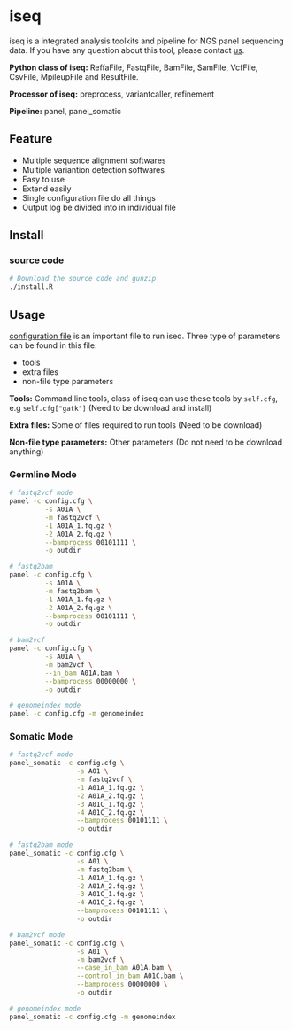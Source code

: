 # iseq

iseq is a integrated analysis toolkits and pipeline for NGS panel sequencing data. If you have any question about this tool, please contact [us](lee_jianfeng@sjtu.edu.cn).

**Python class of iseq:** ReffaFile, FastqFile, BamFile, SamFile, VcfFile, CsvFile, MpileupFile and ResultFile.

**Processor of iseq:** preprocess, variantcaller, refinement

**Pipeline:** panel, panel_somatic

## Feature

- Multiple sequence alignment softwares
- Multiple variantion detection softwares
- Easy to use
- Extend easily
- Single configuration file do all things
- Output log be divided into in individual file

## Install

### source code

```bash
# Download the source code and gunzip
./install.R
```

## Usage

[configuration file](https://github.com/JhuangLab/iseq/blob/master/data/config.cfg) is an important file to run iseq. Three type of parameters can be found in this file:

- tools
- extra files
- non-file type parameters

**Tools:** Command line tools, class of iseq can use these tools by `self.cfg`, e.g `self.cfg["gatk"]` (Need to be download and install)

**Extra files:** Some of files required to run tools (Need to be download)

**Non-file type parameters:** Other parameters (Do not need to be download anything)

### Germline Mode

```bash
# fastq2vcf mode
panel -c config.cfg \
         -s A01A \
         -m fastq2vcf \
         -1 A01A_1.fq.gz \
         -2 A01A_2.fq.gz \
         --bamprocess 00101111 \
         -o outdir

# fastq2bam
panel -c config.cfg \
         -s A01A \
         -m fastq2bam \
         -1 A01A_1.fq.gz \
         -2 A01A_2.fq.gz \
         --bamprocess 00101111 \
         -o outdir

# bam2vcf
panel -c config.cfg \
         -s A01A \
         -m bam2vcf \
         --in_bam A01A.bam \
         --bamprocess 00000000 \
         -o outdir

# genomeindex mode
panel -c config.cfg -m genomeindex
```

### Somatic Mode

```bash
# fastq2vcf mode
panel_somatic -c config.cfg \
                 -s A01 \
                 -m fastq2vcf \
                 -1 A01A_1.fq.gz \
                 -2 A01A_2.fq.gz \
                 -3 A01C_1.fq.gz \
                 -4 A01C_2.fq.gz \
                 --bamprocess 00101111 \
                 -o outdir

# fastq2bam mode
panel_somatic -c config.cfg \
                 -s A01 \
                 -m fastq2bam \
                 -1 A01A_1.fq.gz \
                 -2 A01A_2.fq.gz \
                 -3 A01C_1.fq.gz \
                 -4 A01C_2.fq.gz \
                 --bamprocess 00101111 \
                 -o outdir

# bam2vcf mode
panel_somatic -c config.cfg \
                 -s A01 \
                 -m bam2vcf \
                 --case_in_bam A01A.bam \
                 --control_in_bam A01C.bam \
                 --bamprocess 00000000 \
                 -o outdir

# genomeindex mode
panel_somatic -c config.cfg -m genomeindex
```
